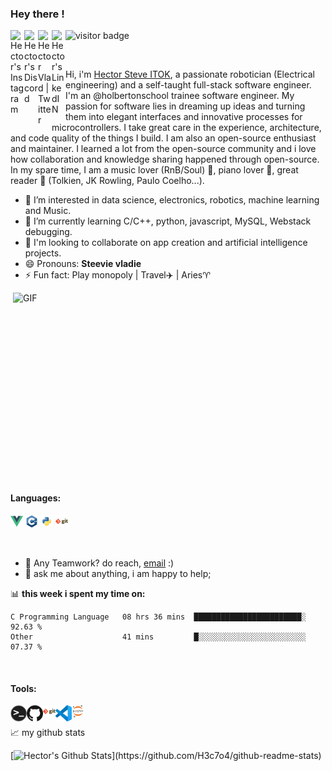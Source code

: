 ### Hey there !
<a href="https://www.instagram.com/HectorVladitok/">
  <img align="left" alt="Hector's Instagram" width="22px" src="https://raw.githubusercontent.com/hussainweb/hussainweb/main/icons/instagram.png" />
</a>
<a href="https://discord.com/channels/@Hector BenMyriam#0823">
  <img align="left" alt="Hector's Discord" width="22px" src="https://raw.githubusercontent.com/peterthehan/peterthehan/master/assets/discord.svg" />
</a>
<a href="https://twitter.com/ItokVlad">
  <img align="left" alt="Hector Vlad | Twitter" width="22px" src="https://raw.githubusercontent.com/peterthehan/peterthehan/master/assets/twitter.svg" />
</a>
<a href="https://www.linkedin.com/in/hector-vlad-itok-1a3829182">
  <img align="left" alt="Hector's LinkedIN" width="22px" src="https://raw.githubusercontent.com/peterthehan/peterthehan/master/assets/linkedin.svg" />
</a>

![visitor badge](https://visitor-badge.glitch.me/badge?page_id=H3c7o4.visitor-badge&left_color=blue&right_color=green&left_text=Welcome%20Visitors)

<br />

Hi, i'm [Hector Steve ITOK](https://www.instagram.com/HectorVladitok/), a passionate robotician (Electrical engineering) and a self-taught full-stack software engineer. I'm an @holbertonschool trainee software engineer. My passion for software lies in dreaming up ideas and turning them into elegant interfaces and innovative processes for microcontrollers. I take great care in the experience, architecture, and code quality of the things I build. I am also an open-source enthusiast and maintainer. I learned a lot from the open-source community and i love how collaboration and knowledge sharing happened through open-source.
In my spare time, I am a music lover (RnB/Soul) 🎼, piano lover 🎹, great reader 📖 (Tolkien, JK Rowling, Paulo Coelho...).
- 👀 I’m interested in data science, electronics, robotics, machine learning and Music.
- 🌱 I’m currently learning C/C++, python, javascript, MySQL, Webstack debugging.
- 💞️ I'm looking to collaborate on app creation and artificial intelligence projects.
- 😄 Pronouns: <b> Steevie vladie </b>
- ⚡ Fun fact: Play monopoly | Travel:airplane: | Aries:aries:

<img align="right" alt="GIF" src="https://github.com/abhisheknaiidu/abhisheknaiidu/blob/master/code.gif?raw=true" width="500" height="320" />

#### Languages:
<code><img height="20" src="https://raw.githubusercontent.com/github/explore/80688e429a7d4ef2fca1e82350fe8e3517d3494d/topics/vue/vue.png"></code>
<code><img height="20" src="https://raw.githubusercontent.com/github/explore/80688e429a7d4ef2fca1e82350fe8e3517d3494d/topics/cpp/cpp.png"></code>
<code><img height="20" src="https://raw.githubusercontent.com/github/explore/80688e429a7d4ef2fca1e82350fe8e3517d3494d/topics/python/python.png"></code>
<code><img height="20" src="https://raw.githubusercontent.com/github/explore/80688e429a7d4ef2fca1e82350fe8e3517d3494d/topics/git/git.png"></code>

<br />

- 💼 Any Teamwork? do reach, [email](mailto:hectorvladitok@gmail.com) :)
- 💬 ask me about anything, i am happy to help;



    
📊 **this week i spent my time on:**
<!--START_SECTION:waka-->

```text
C Programming Language   08 hrs 36 mins  ████████████████████████░   92.63 %
Other                    41 mins         █░░░░░░░░░░░░░░░░░░░░░░░░   07.37 %
```
<br />

<!--END_SECTION:waka-->

#### Tools:
<img align="left" alt="Terminal" width="26px" src="https://raw.githubusercontent.com/github/explore/80688e429a7d4ef2fca1e82350fe8e3517d3494d/topics/terminal/terminal.png" />
<img align="left" alt="GitHub" width="26px" src="https://raw.githubusercontent.com/github/explore/78df643247d429f6cc873026c0622819ad797942/topics/github/github.png" />
<img align="left" height="20" src="https://raw.githubusercontent.com/github/explore/80688e429a7d4ef2fca1e82350fe8e3517d3494d/topics/git/git.png">
<img align="left" alt="Visual Studio Code" width="26px" src="https://raw.githubusercontent.com/github/explore/78df643247d429f6cc873026c0622819ad797942/topics/visual-studio-code/visual-studio-code.png" />
<img align="left" height="20" src="https://raw.githubusercontent.com/github/explore/80688e429a7d4ef2fca1e82350fe8e3517d3494d/topics/jupyter-notebook/jupyter-notebook.png">
<br/ >


<br />
📈 my github stats
<br />

[![Hector's Github Stats](https://github-readme-stats.vercel.app/api?username=H3c7o4&show_icons=true&theme=gotham")](https://github.com/H3c7o4/github-readme-stats)
  
  
<!---
H3c7o4/H3c7o4 is a ✨ special ✨ repository because its `README.md` (this file) appears on your GitHub profile.
You can click the Preview link to take a look at your changes.
--->

